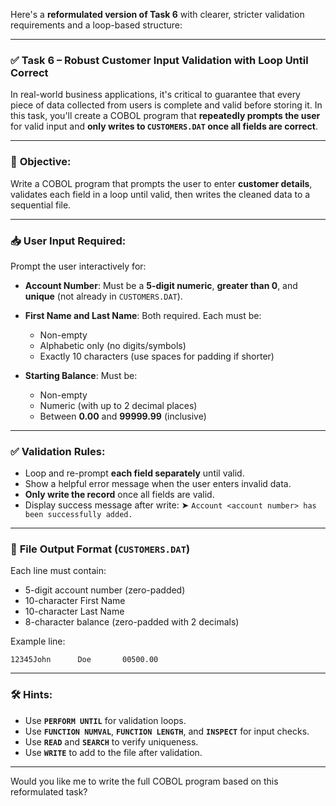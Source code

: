 Here's a **reformulated version of Task 6** with clearer, stricter validation requirements and a loop-based structure:

---

### ✅ **Task 6 – Robust Customer Input Validation with Loop Until Correct**

In real-world business applications, it's critical to guarantee that every piece of data collected from users is complete and valid before storing it. In this task, you'll create a COBOL program that **repeatedly prompts the user** for valid input and **only writes to `CUSTOMERS.DAT` once all fields are correct**.

---

### 🎯 **Objective:**

Write a COBOL program that prompts the user to enter **customer details**, validates each field in a loop until valid, then writes the cleaned data to a sequential file.

---

### 📥 **User Input Required:**

Prompt the user interactively for:

* **Account Number**:
  Must be a **5-digit numeric**, **greater than 0**, and **unique** (not already in `CUSTOMERS.DAT`).
* **First Name and Last Name**:
  Both required. Each must be:

  * Non-empty
  * Alphabetic only (no digits/symbols)
  * Exactly 10 characters (use spaces for padding if shorter)
* **Starting Balance**:
  Must be:

  * Non-empty
  * Numeric (with up to 2 decimal places)
  * Between **0.00** and **99999.99** (inclusive)

---

### ✅ **Validation Rules:**

* Loop and re-prompt **each field separately** until valid.
* Show a helpful error message when the user enters invalid data.
* **Only write the record** once all fields are valid.
* Display success message after write:
  ➤ `Account <account number> has been successfully added.`

---

### 💾 **File Output Format (`CUSTOMERS.DAT`)**

Each line must contain:

* 5-digit account number (zero-padded)
* 10-character First Name
* 10-character Last Name
* 8-character balance (zero-padded with 2 decimals)

Example line:

```
12345John      Doe       00500.00
```

---

### 🛠 **Hints:**

* Use **`PERFORM UNTIL`** for validation loops.
* Use **`FUNCTION NUMVAL`**, **`FUNCTION LENGTH`**, and **`INSPECT`** for input checks.
* Use **`READ`** and **`SEARCH`** to verify uniqueness.
* Use **`WRITE`** to add to the file after validation.

---

Would you like me to write the full COBOL program based on this reformulated task?

